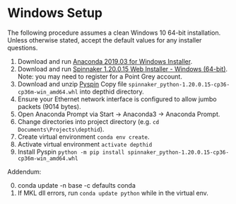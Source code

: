 # Windows Setup

The following procedure assumes a clean Windows 10 64-bit installation. Unless otherwise stated, 
accept the default values for any installer questions. 

1. Download and run 
    [Anaconda 2019.03 for Windows Installer](https://repo.anaconda.com/archive/Anaconda3-2019.03-Windows-x86_64.exe).
2. Download and run 
    [Spinnaker 1.20.0.15 Web Installer - Windows (64-bit)](https://www.ptgrey.com/support/downloads/11205/). 
    Note: you may need to register for a Point Grey account.
3. Download and unzip
    [Pyspin](https://www.ptgrey.com/support/downloads/11211/)
    Copy file `spinnaker_python-1.20.0.15-cp36-cp36m-win_amd64.whl` into depthid directory.
4. Ensure your Ethernet network interface is configured to allow jumbo packets (9014 bytes). 
5. Open Anaconda Prompt via Start -> Anaconda3 -> Anaconda Prompt.
6. Change directories into project directory (e.g. `cd Documents\Projects\depthid`).
7. Create virtual environment `conda env create`.
8. Activate virtual environment `activate depthid`
9. Install Pyspin `python -m pip install spinnaker_python-1.20.0.15-cp36-cp36m-win_amd64.whl`

Addendum: 

0. conda update -n base -c defaults conda
1. If MKL dll errors, run `conda update python` while in the virtual env. 
